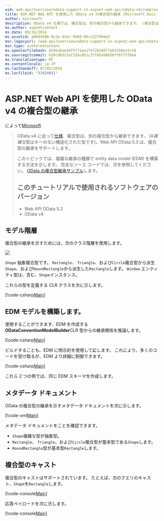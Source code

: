 ```yaml
---
uid: web-api/overview/odata-support-in-aspnet-web-api/odata-v4/complex-type-inheritance-in-odata-v4
title: ASP.NET Web API を使用した OData v4 の複合型の継承 |Microsoft Docs
author: microsoft
description: OData v4 仕様では、複合型は、別の複合型から継承できます。 (複合型は、キーのない構造化型です)。Web API.
ms.author: aspnetcontent
ms.date: 09/16/2014
ms.assetid: a00d3600-9c2a-41bc-9460-06cc527904e2
msc.legacyurl: /web-api/overview/odata-support-in-aspnet-web-api/odata-v4/complex-type-inheritance-in-odata-v4
msc.type: authoredcontent
ms.openlocfilehash: d295a6ae20f5771ae1f4f28166f7e651b6ec5c58
ms.sourcegitcommit: b28cd0313af316c051c2ff8549865bff67f2fbb4
ms.translationtype: MT
ms.contentlocale: ja-JP
ms.lasthandoff: 07/05/2018
ms.locfileid: "37824031"
---
```

<a name="complex-type-inheritance-in-odata-v4-with-aspnet-web-api"></a>ASP.NET Web API を使用した OData v4 の複合型の継承
====================
によって[Microsoft](https://github.com/microsoft)

> OData v4 に従って[仕様](http://www.odata.org/documentation/odata-version-4-0/)、複合型は、別の複合型から継承できます。 (A*複雑な*型はキーのない構造化された型です)。Web API OData 5.3 は、複合型の継承をサポートします。
> 
> このトピックでは、複雑な継承の種類で entity data model (EDM) を構築する方法を示します。 完全なソース コードでは、次を参照してください。 [OData の複合型継承サンプル](http://aspnet.codeplex.com/sourcecontrol/latest#Samples/WebApi/OData/v4/ODataComplexTypeInheritanceSample/ReadMe.txt)します。
> 
> ## <a name="software-versions-used-in-the-tutorial"></a>このチュートリアルで使用されるソフトウェアのバージョン
> 
> 
> - Web API OData 5.3
> - OData v4


## <a name="model-hierarchy"></a>モデル階層

複合型の継承を示すためには、次のクラス階層を使用します。

![](complex-type-inheritance-in-odata-v4/_static/image1.png)

`Shape` 抽象複合型です。 `Rectangle`、 `Triangle`、および`Circle`複合型から派生`Shape`、および`RoundRectangle`から派生した`Rectangle`します。 `Window` エンティティ型は、含む、`Shape`インスタンス。

これらの型を定義する CLR クラスを次に示します。

[!code-csharp[Main](complex-type-inheritance-in-odata-v4/samples/sample1.cs)]

## <a name="build-the-edm-model"></a>EDM モデルを構築します。

使用することができます、EDM を作成する**ODataConventionModelBuilder**CLR 型からの継承関係を推論します。

[!code-csharp[Main](complex-type-inheritance-in-odata-v4/samples/sample2.cs)]

ビルドすることも、EDM に明示的を使用して**に**します。 これにより、多くのコードを受け取るが、EDM より詳細に制御できます。

[!code-csharp[Main](complex-type-inheritance-in-odata-v4/samples/sample3.cs)]

これら 2 つの例では、同じ EDM スキーマを作成します。

## <a name="metadata-document"></a>メタデータ ドキュメント

OData の複合型の継承を示すメタデータ ドキュメントを次に示します。

[!code-xml[Main](complex-type-inheritance-in-odata-v4/samples/sample4.xml?highlight=13,17,25,30)]

メタデータ ドキュメントをことを確認できます。

- `Shape`複雑な型が抽象型。
- `Rectangle`、 `Triangle`、および`Circle`複合型が基本型である`Shape`します。
- `RoundRectangle`型が基本型`Rectangle`します。

## <a name="casting-complex-types"></a>複合型のキャスト

複合型のキャストはサポートされています。 たとえば、次のクエリのキャスト、`Shape`を`Rectangle`します。

[!code-console[Main](complex-type-inheritance-in-odata-v4/samples/sample5.cmd)]

応答ペイロードを次に示します。

[!code-console[Main](complex-type-inheritance-in-odata-v4/samples/sample6.cmd)]
